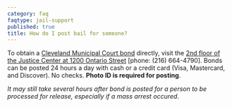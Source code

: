 ```yaml
---
category: faq
faqtype: jail-support
published: true
title: How do I post bail for someone?
---
```

To obtain a [Cleveland Municipal Court bond](http://www.city.cleveland.oh.us/CityofCleveland/Home/Government/CityAgencies/PublicSafety/Corrections/Bonds) directly, visit the [2nd floor of the Justice Center at 1200 Ontario Street](https://goo.gl/maps/9cPspHcHCY82) [phone: (216) 664-4790]. Bonds can be posted 24 hours a day with cash or a credit card (Visa, Mastercard, and Discover). No checks. **Photo ID is required for posting**.

_It may still take several hours after bond is posted for a person to be processed for release, especially if a mass arrest occured_.
